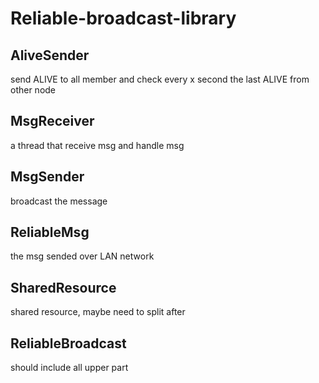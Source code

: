 # Reliable-broadcast-library

## AliveSender
send ALIVE to all member and check every x second the last ALIVE from other node

## MsgReceiver
a thread that receive msg and handle msg

## MsgSender
broadcast the message

## ReliableMsg
the msg sended over LAN network

## SharedResource
shared resource, maybe need to split after

## ReliableBroadcast
should include all upper part
